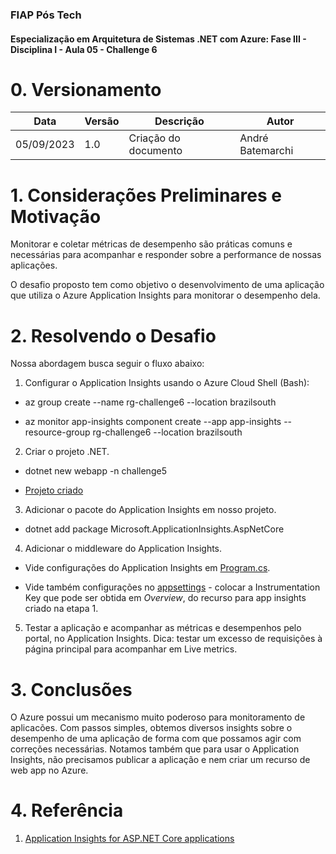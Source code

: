 ### FIAP Pós Tech
#### Especialização em Arquitetura de Sistemas .NET com Azure: Fase III - Disciplina I - Aula 05 - Challenge 6

# 0. Versionamento
| Data          | Versão        | Descrição                                  | Autor             |
| ------------- | ------------- | ----------------------                     | ----------------- |
| 05/09/2023    | 1.0           | Criação do documento                       | André Batemarchi  |

# 1. Considerações Preliminares e Motivação
Monitorar e coletar métricas de desempenho são práticas comuns e necessárias para acompanhar e responder sobre a performance de nossas aplicações.

O desafio proposto tem como objetivo o desenvolvimento de uma aplicação que utiliza o Azure Application Insights para monitorar o desempenho dela.

# 2. Resolvendo o Desafio
Nossa abordagem busca seguir o fluxo abaixo:

1. Configurar o Application Insights usando o Azure Cloud Shell (Bash):

- az group create --name rg-challenge6 --location brazilsouth

- az monitor app-insights component create --app app-insights --resource-group rg-challenge6 --location brazilsouth

2. Criar o projeto .NET.

- dotnet new webapp -n challenge5

- [Projeto criado](../projs/F03D01A05%20-%20App%20Insights/)

3. Adicionar o pacote do Application Insights em nosso projeto.

- dotnet add package Microsoft.ApplicationInsights.AspNetCore

4. Adicionar o middleware do Application Insights.

- Vide configurações do Application Insights em [Program.cs](../projs/F03D01A05%20-%20App%20Insights/challenge6/Program.cs).

- Vide também configurações no [appsettings](../projs/F03D01A05%20-%20App%20Insights/challenge6/appsettings.json) - colocar a Instrumentation Key que pode ser obtida em *Overview*, do recurso para app insights criado na etapa 1.

5. Testar a aplicação e acompanhar as métricas e desempenhos pelo portal, no Application Insights. Dica: testar um excesso de requisições à página principal para acompanhar em Live metrics.

# 3. Conclusões
O Azure possui um mecanismo muito poderoso para monitoramento de aplicacões. Com passos simples, obtemos diversos insights sobre o desempenho de uma aplicação de forma com que possamos agir com correções necessárias. Notamos também que para usar o Application Insights, não precisamos publicar a aplicação e nem criar um recurso de web app no Azure.

# 4. Referência

1. [Application Insights for ASP.NET Core applications](https://learn.microsoft.com/en-us/azure/azure-monitor/app/asp-net-core?tabs=netcorenew%2Cnetcore6)

